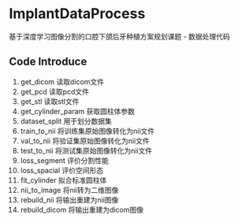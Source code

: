 # ImplantDataProcess

基于深度学习图像分割的口腔下颌后牙种植方案规划课题 - 数据处理代码

## Code Introduce

1. get_dicom 读取dicom文件
2. get_pcd 读取pcd文件
3. get_stl 读取stl文件
4. get_cylinder_param 获取圆柱体参数
5. dataset_split 用于划分数据集
6. train_to_nii 将训练集原始图像转化为nii文件
7. val_to_nii 将验证集原始图像转化为nii文件
8. test_to_nii 将测试集原始图像转化为nii文件
9. loss_segment 评价分割性能
10. loss_spacial 评价空间形态
11. fit_cylinder 拟合标准圆柱体
12. nii_to_image 将nii转为二维图像
13. rebuild_nii 将输出重建为nii图像
14. rebuild_dicom 将输出重建为dicom图像
